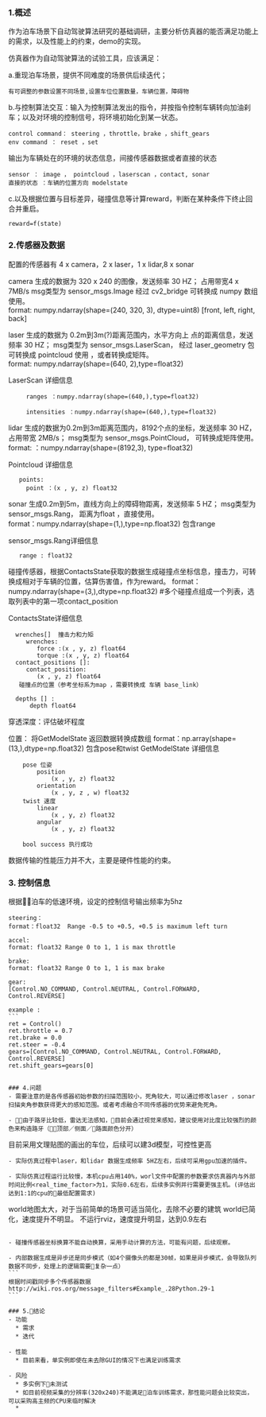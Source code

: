 ### 1.概述
作为泊车场景下自动驾驶算法研究的基础调研，主要分析仿真器的能否满足功能上的需求，以及性能上的约束，demo的实现。

仿真器作为自动驾驶算法的试验工具，应该满足：

a.重现泊车场景，提供不同难度的场景供后续迭代；
```
有可调整的参数设置不同场景,设置车位位置数量，车辆位置，障碍物
```
b.与控制算法交互：输入为控制算法发出的指令，并按指令控制车辆转向加油刹车；以及对环境的控制信号，将环境初始化到某一状态。
```
control command： steering ，throttle，brake ，shift_gears
env command ： reset ，set
```

输出为车辆处在的环境的状态信息，间接传感器数据或者直接的状态
```
sensor ： image ， pointcloud ，laserscan ，contact, sonar
直接的状态 ：车辆的位置方向 modelstate
```

c.以及根据位置与目标差异，碰撞信息等计算reward，判断在某种条件下终止回合并重启。
```
reward=f(state)

```



### 2.传感器及数据
配置的传感器有 4 x camera，2 x laser，1 x lidar,8 x sonar

camera 生成的数据为 320 x 240 的图像，发送频率 30 HZ；
占用带宽4 x 7MB/s msg类型为 sensor_msgs.Image 经过 cv2_bridge 可转换成 numpy 数组使用。  
format: numpy.ndarray(shape=(240, 320, 3), dtype=uint8) [front, left, right, back]

laser 生成的数据为 0.2m到3m(?)距离范围内，水平方向上 点的距离信息，发送频率 30 HZ； msg类型为 sensor_msgs.LaserScan， 经过 laser_geometry 包 可转换成 pointcloud 使用 ，或者转换成矩阵。  
format: numpy.ndarray(shape=(640, 2),type=float32)

LaserScan 详细信息

         ranges ：numpy.ndarray(shape=(640,),type=float32)
         
         intensities ：numpy.ndarray(shape=(640,),type=float32)



lidar 生成的数据为0.2m到3m距离范围内，8192个点的坐标，发送频率 30 HZ， 占用带宽 2MB/s； msg类型为 sensor_msgs.PointCloud， 可转换成矩阵使用。  
format: ：numpy.ndarray(shape=(8192,3), type=float32)

Pointcloud 详细信息
      
       points:
         point ：(x , y, z) float32


sonar 生成0.2m到5m，直线方向上的障碍物距离，发送频率 5 HZ； msg类型为 sensor_msgs.Rang， 距离为float ，直接使用。  
format：numpy.ndarray(shape=(1,),type=np.float32) 包含range

sensor_msgs.Rang详细信息
       
       range : float32


碰撞传感器，根据ContactsState获取的数据生成碰撞点坐标信息，撞击力，可转换成相对于车辆的位置，估算伤害值，作为reward。
format：numpy.ndarray(shape=(3,),dtype=np.float32) #多个碰撞点组成一个列表，选取列表中的第一项contact_position

ContactsState详细信息

      wrenches[]  撞击力和力矩
         wrenches:
            force :(x , y, z) float64
            torque :(x , y, z) float64
      contact_positions []:
         contact_position:
            (x , y, z) float64
       碰撞点的位置（参考坐标系为map ，需要转换成 车辆 base_link）

      depths [] :
          depth float64
穿透深度：评估破坏程度


位置：  将GetModelState 返回数据转换成数组
format：np.array(shape=(13,),dtype=np.float32)  包含pose和twist
GetModelState 详细信息

        pose 位姿
            position
                (x , y, z) float32
            orientation
                (x , y, z , w) float32
        twist 速度
            linear
                (x , y, z) float32
            angular
                (x , y, z) float32

        bool success 执行成功


数据传输的性能压力并不大，主要是硬件性能的约束。

### 3. 控制信息
根据泊车的低速环境，设定的控制信号输出频率为5hz


    steering：  
    format：float32  Range -0.5 to +0.5, +0.5 is maximum left turn

    accel:  
    format: float32 Range 0 to 1, 1 is max throttle

    brake:  
    format: float32 Range 0 to 1, 1 is max brake

    gear: 
    [Control.NO_COMMAND, Control.NEUTRAL, Control.FORWARD, Control.REVERSE]

    example :
    ```
    ret = Control()
    ret.throttle = 0.7
    ret.brake = 0.0
    ret.steer = -0.4
    gears=[Control.NO_COMMAND, Control.NEUTRAL, Control.FORWARD, Control.REVERSE]
    ret.shift_gears=gears[0]
```

### 4.问题
- 需要注意的是各传感器初始参数的扫描范围较小，死角较大，可以通过修改laser ，sonar扫描夹角参数获得更大的感知范围。或者考虑融合不同传感器的优势来避免死角。

- 由于路牙比较低，雷达无法感知，目前会通过视觉来感知，建议使用对比度比较强烈的颜色来构造路牙（顶部／侧面／路面颜色分开）
```
目前采用文理贴图的画出的车位，后续可以建3d模型，可控性更高
```
- 实际仿真过程中laser，和lidar 数据生成频率 5HZ左右，后续可采用gpu加速的插件。

- 实际仿真过程运行比较慢，本机cpu占用140%，worl文件中配置的参数要求仿真器内与外部时间比例<real_time_factor>为1，实际0.6左右，后续多实例并行需要更强主机。(评估出达到1:1的cpu的最低配置需求)

````
world地图太大，对于当前简单的场景可适当简化，去除不必要的建筑
world已简化，速度提升不明显。
不运行rviz，速度提升明显，达到0.9左右
````

- 碰撞传感器坐标换算不能自动换算，采用手动计算的方法，可能有问题，后续观察。

- 内部数据生成是异步还是同步模式（如4个摄像头的都是30帧，如果是异步模式，会导致队列数据不同步，处理上的逻辑需要复杂一点）
```
根据时间戳同步多个传感器数据
http://wiki.ros.org/message_filters#Example_.28Python.29-1
```

### 5.结论
- 功能
  * 需求
  * 迭代
  
- 性能
  * 目前来看，单实例即使在未去除GUI的情况下也满足训练需求
  
- 风险
  * 多实例下未测试
  * 如目前视频采集的分辨率(320x240)不能满足泊车训练需求，那性能问题会比较突出，可以采购高主频的CPU来临时解决
  * 
